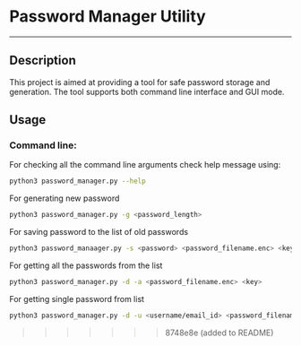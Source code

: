 # Password Manager Utility
---

## Description

This project is aimed at providing a tool for safe password storage and generation.
The tool supports both command line interface and GUI mode.

## Usage

### Command line:

For checking all the command line arguments check help message using:
```bash
python3 password_manager.py --help
```

For generating new password
```bash
python3 password_manager.py -g <password_length>
```

For saving password to the list of old passwords
```bash
python3 password_manaager.py -s <password> <password_filename.enc> <key>
```

For getting all the passwords from the list
```bash
python3 password_manager.py -d -a <password_filename.enc> <key>
```

For getting single password from list
```bash
python3 password_manager.py -d -u <username/email_id> <password_filename.enc> <key>
```

>>>>>>> 8748e8e (added to README)
